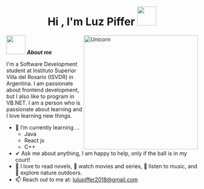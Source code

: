 <h1 align="center"><b>Hi , I'm Luz Piffer </b><img src="https://i.giphy.com/media/v1.Y2lkPTc5MGI3NjExcWZvZHF4cnpybHByb2VrcjhzcDh0bWQyYXNzY2N3N2J0YXg3Y3B2dSZlcD12MV9pbnRlcm5hbF9naWZfYnlfaWQmY3Q9cw/kBZ212yGzFaxgkSIKW/giphy.gif" width="50"></h1>

<img align="right" width=300px alt="Unicorn" src="https://i.giphy.com/media/v1.Y2lkPTc5MGI3NjExNXVwNmM4aHIweG44dHp5dmRzbmc4cTUxY3N3d3EzN2Z3YWRrbXg5OSZlcD12MV9pbnRlcm5hbF9naWZfYnlfaWQmY3Q9cw/hiJ9ypGI5tIKdwKoK2/giphy.gif" />

 <img src="https://i.giphy.com/media/v1.Y2lkPTc5MGI3NjExb3VvZXhoYWIyZXhnNmZ6YXVsam5pYmU5OXptYzFoa24yd3E2ZGZmOSZlcD12MV9pbnRlcm5hbF9naWZfYnlfaWQmY3Q9cw/7tAbc02I6uDiJ10fON/giphy.gif" width="50px">&nbsp;***About me***

I'm a Software Development student at Instituto Superior Villa del Rosario (ISVDR) in Argentina. I am passionate about frontend development, but I also like to program in VB.NET. I am a person who is passionate about learning and I love learning new things.
- 🌱 I’m currently learning ...
  - Java
  - React js
  - C++
- ✔ Ask me about anything, I am happy to help, only if the ball is in my court!<br>
- 📖 I love to read novels, 🎨 watch movies and series, 🎵 listen to music, and 🌴 explore nature outdoors.
- 📫 Reach out to me at: lulupiffer2018@gmail.com

